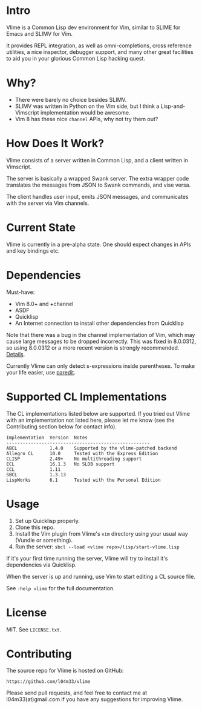 Intro
=====

Vlime is a Common Lisp dev environment for Vim, similar to SLIME for Emacs and
SLIMV for Vim.

It provides REPL integration, as well as omni-completions, cross reference
utilities, a nice inspector, debugger support, and many other great facilities
to aid you in your glorious Common Lisp hacking quest.

Why?
====

* There were barely no choice besides SLIMV.
* SLIMV was written in Python on the Vim side, but I think a Lisp-and-Vimscript
  implementation would be awesome.
* Vim 8 has these nice `channel` APIs, why not try them out?

How Does It Work?
=================

Vlime consists of a server written in Common Lisp, and a client written in
Vimscript.

The server is basically a wrapped Swank server. The extra wrapper code
translates the messages from JSON to Swank commands, and vise versa.

The client handles user input, emits JSON messages, and communicates with the
server via Vim channels.

Current State
=============

Vlime is currently in a pre-alpha state. One should expect changes in APIs and
key bindings etc.

Dependencies
============

Must-have:

* Vim 8.0+ and +channel
* ASDF
* Quicklisp
* An Internet connection to install other dependencies from Quicklisp

Note that there was a bug in the channel implementation of Vim, which may
cause large messages to be dropped incorrectly. This was fixed in 8.0.0312,
so using 8.0.0312 or a more recent version is strongly recommended.
[Details](https://groups.google.com/d/topic/vim_dev/Rl0X_R5pjxk/discussion).

Currently Vlime can only detect s-expressions inside parentheses. To make your
life easier, use [paredit](https://github.com/kovisoft/paredit).

Supported CL Implementations
============================

The CL implementations listed below are supported. If you tried out Vlime with
an implementation not listed here, please let me know (see the Contributing
section below for contact info).

```
Implementation  Version  Notes
-----------------------------------------------------
ABCL            1.4.0    Supported by the vlime-patched backend
Allegro CL      10.0     Tested with the Express Edition
CLISP           2.49+    No multithreading support
ECL             16.1.3   No SLDB support
CCL             1.11     
SBCL            1.3.13   
LispWorks       6.1      Tested with the Personal Edition
```

Usage
=====

1. Set up Quicklisp properly.
2. Clone this repo.
3. Install the Vim plugin from Vlime's `vim` directory using your usual way
   (Vundle or something).
4. Run the server: `sbcl --load <vlime repo>/lisp/start-vlime.lisp`

If it's your first time running the server, Vlime will try to install it's
dependencies via Quicklisp.

When the server is up and running, use Vim to start editing a CL source file.

See `:help vlime` for the full documentation.

License
=======

MIT. See `LICENSE.txt`.

Contributing
============

The source repo for Vlime is hosted on GitHub:

    https://github.com/l04m33/vlime

Please send pull requests, and feel free to contact me at l04m33(at)gmail.com
if you have any suggestions for improving Vlime.
